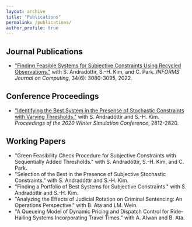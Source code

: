 ```yaml
---
layout: archive
title: "Publications"
permalink: /publications/
author_profile: true
---
```


## Journal Publications
* ["Finding Feasible Systems for Subjective Constraints Using Recycled Observations."](https://pubsonline.informs.org/doi/10.1287/ijoc.2022.1227) with S. Andradóttir, S.-H. Kim, and C. Park. *INFORMS Journal on Computing*, 34(6): 3080-3095, 2022. 

## Conference Proceedings
* ["Identifying the Best System in the Presense of Stochastic Constraints with Varying Thresholds."](https://ieeexplore.ieee.org/abstract/document/9384097) with S. Andradóttir and S.-H. Kim. *Proceedings of the 2020 Winter Simulation Conference*, 2812-2820. 

## Working Papers
* "Green Feasibility Check Procedure for Subjective Constraints with Sequentially Added Thresholds." with S. Andradóttir, S.-H. Kim, and C. Park.
* "Selection of the Best in the Presence of Subjective Stochastic Constraints." with S. Andradóttir and S.-H. Kim.
* "Finding a Portfolio of Best Systems for Subjective Constraints." with S. Andradóttir and S.-H. Kim.
* "Analyzing the Effects of Judicial Rotation on Criminal Sentencing: An Operations Perspective." with B. Ata and LM. Wein.
* "A Queueing Model of Dynamic Pricing and Dispatch Control for Ride-Hailing Systems Incorporating Travel Times." with A. Alwan and B. Ata.  

